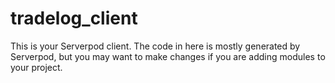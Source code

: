 # tradelog_client

This is your Serverpod client. The code in here is mostly generated by
Serverpod, but you may want to make changes if you are adding modules to your
project.

